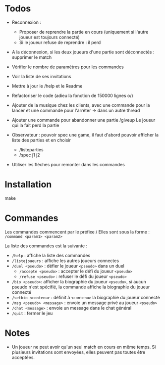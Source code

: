 
# Todos
- Reconnexion :
    - Proposer de reprendre la partie en cours (uniquement si l'autre joueur est toujours connecté)
    - Si le joueur refuse de reprendre : il perd
- A la déconnexion, si les deux joueurs d'une partie sont déconnectés : supprimer le match

- Vérifier le nombre de paramètres pour les commandes

- Voir la liste de ses invitations

- Mettre à jour le /help et le Readme

- Refactoriser le code (adieu la fonction de 150000 lignes o/)

- Ajouter de la musique chez les clients, avec une commande pour la lancer et une commande pour l'arrêter -> dans un autre thread

- Ajouter une commande pour abandonner une partie /giveup
Le joueur qui la fait perd la partie

- Observateur : pouvoir spec une game, il faut d'abord pouvoir afficher la liste des parties et en choisir
    - /listeparties
    - /spec j1 j2

- Utiliser les flèches pour remonter dans les commandes


# Installation

make

# Commandes
Les commandes commencent par le préfixe /
Elles sont sous la forme :
`/command <param1> <param2>`


La liste des commandes est la suivante :
- `/help` : affiche la liste des commandes
- `/listejoueurs` : affiche les autres joueurs connectes
- `/duel <pseudo>` : défier le joueur `<pseudo>` dans un duel
    - `/accepte <pseudo>` : accepter le défi du joueur `<pseudo>`
    - `/refuse <pseudo>` : refuser le défi du joueur `<pseudo>`
- `/bio <pseudo>`: afficher la biographie du joueur `<pseudo>`, si aucun pseudo n'est spécifié, la commande affiche la biographie du joueur connecté
- `/setbio <contenu>` : définit à `<contenu>` la biographie du joueur connecté
- `/msg <pseudo> <message>` : envoie un message privé au joueur `<pseudo>` 
- `/chat <message>` : envoie un message dans le chat général
- `/quit` : fermer le jeu

# Notes
- Un joueur ne peut avoir qu'un seul match en cours en même temps. Si plusieurs invitations sont envoyées, elles peuvent pas toutes être acceptées.